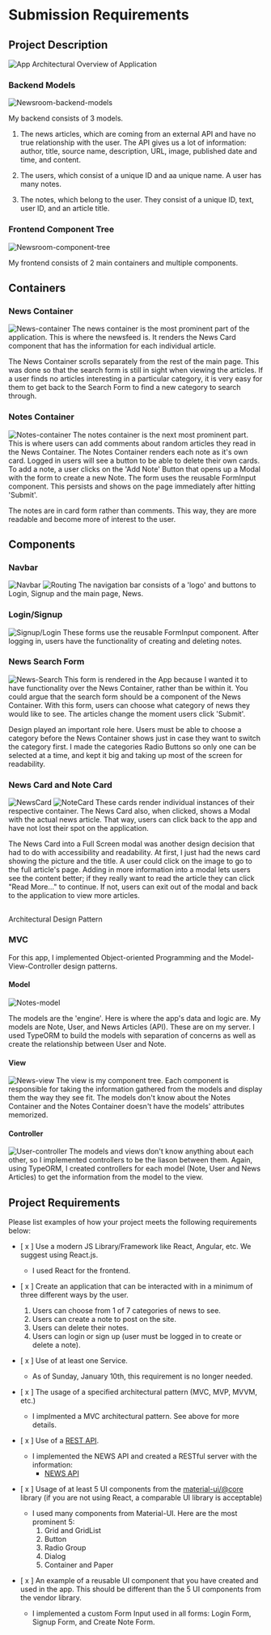 # Submission Requirements
## Project Description
![App](/images/App.gif)
Architectural Overview of Application
### Backend Models
![Newsroom-backend-models](/images/Newsroom-backend-models.png)

My backend consists of 3 models. 
1. The news articles, which are coming from an external API and have no true relationship with the user. The API gives us a lot of information: author, title, source name, description, URL, image, published date and time, and content.

2. The users, which consist of a unique ID and aa unique name. A user has many notes.

3. The notes, which belong to the user. They consist of a unique ID, text, user ID, and an article title.

### Frontend Component Tree
![Newsroom-component-tree](/images/Newsroom-component-tree.png)

My frontend consists of 2 main containers and multiple components. 
## Containers

### News Container
![News-container](/images/News-container.gif)
The news container is the most prominent part of the application. This is where the newsfeed is. It renders the News Card component that has the information for each individual article.

The News Container scrolls separately from the rest of the main page. This was done so that the search form is still in sight when viewing the articles. If a user finds no articles interesting in a particular category, it is very easy for them to get back to the Search Form to find a new category to search through.

### Notes Container
![Notes-container](/images/Notes-container.png)
The notes container is the next most prominent part. This is where users can add comments about random articles they read in the News Container. The Notes Container renders each note as it's own card. Logged in users will see a button to be able to delete their own cards. To add a note, a user clicks on the 'Add Note' Button that opens up a Modal with the form to create a new Note. The form uses the reusable FormInput component. This persists and shows on the page immediately after hitting 'Submit'. 

The notes are in card form rather than comments. This way, they are more readable and become more of interest to the user.

## Components

### Navbar
![Navbar](/images/Navbar.png)
![Routing](/images/Routing.png)
The navigation bar consists of a 'logo' and buttons to Login, Signup and the main page, News.

### Login/Signup
![Signup/Login](/images/Signup:login.png)
These forms use the reusable FormInput component. After logging in, users have the functionality of creating and deleting notes.

### News Search Form
![News-Search](/images/NewsSearchForm.png)
This form is rendered in the App because I wanted it to have functionality over the News Container, rather than be within it. You could argue that the search form should be a component of the News Container. With this form, users can choose what category of news they would like to see. The articles change the moment users click 'Submit'.

Design played an important role here. Users must be able to choose a category before the News Container shows just in case they want to switch the category first. I made the categories Radio Buttons so only one can be selected at a time, and kept it big and taking up most of the screen for readability.

### News Card and Note Card
![NewsCard](/images/NewsCard.png)
![NoteCard](/images/NoteCard.png)
These cards render individual instances of their respective container. The News Card also, when clicked, shows a Modal with the actual news article. That way, users can click back to the app and have not lost their spot on the application.

The News Card into a Full Screen modal was another design decision that had to do with accessibility and readability. At first, I just had the news card showing the picture and the title. A user could click on the image to go to the full article's page. Adding in more information into a modal lets users see the content better; if they really want to read the article they can click "Read More..." to continue. If not, users can exit out of the modal and back to the application to view more articles.

##
Architectural Design Pattern
### MVC
For this app, I implemented Object-oriented Programming and the Model-View-Controller design patterns.

#### Model
![Notes-model](/images/Notes-model.png)

The models are the 'engine'. Here is where the app's data and logic are. My models are Note, User, and News Articles (API). These are on my server. I used TypeORM to build the models with separation of concerns as well as create the relationship between User and Note.

#### View
![News-view](/images/News-view.png)
The view is my component tree. Each component is responsible for taking the information gathered from the models and display them the way they see fit. The models don't know about the Notes Container and the Notes Container doesn't have the models' attributes memorized.

#### Controller
![User-controller](/images/User-controller.png)
The models and views don't know anything about each other, so I implemented controllers to be the liason between them. Again, using TypeORM, I created controllers for each model (Note, User and News Articles) to get the information from the model to the view.


## Project Requirements
Please list examples of how your project meets the following requirements below:
- [ x ] Use a modern JS Library/Framework like React, Angular, etc. We suggest using React.js.
    - I used React for the frontend.

- [ x ] Create an application that can be interacted with in a minimum of three different ways by the user.
    1. Users can choose from 1 of 7 categories of news to see.
    2. Users can create a note to post on the site.
    3. Users can delete their notes.
    4. Users can login or sign up (user must be logged in to create or delete a note).

- [ x ] Use of at least one Service.
    - As of Sunday, January 10th, this requirement is no longer needed.

- [ x ] The usage of a specified architectural pattern (MVC, MVP, MVVM,  etc.)
    - I implmented a MVC architectural pattern. See above for more details.

- [ x ] Use of a [REST API](https://medium.com/@arteko/the-best-way-to-use-rest-apis-in-swift-95e10696c980).
    - I implemented the NEWS API and created a RESTful server with the information:
        - [NEWS API](https://newsapi.org/)

- [ x ] Usage of at least 5 UI components from the [material-ui/@core](https://material-ui.com/) library (if you are not using React, a comparable UI library is acceptable)
    - I used many components from Material-UI. Here are the most prominent 5:
        1. Grid and GridList
        2. Button
        3. Radio Group
        4. Dialog
        5. Container and Paper

- [ x ] An example of a reusable UI component that you have created and used in the app. This should be different than the 5 UI components from the vendor library.
    - I implemented a custom Form Input used in all forms: Login Form, Signup Form, and Create Note Form.
